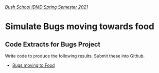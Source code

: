 [_Bush School IDMD Spring Semester 2021_](https://chandrunarayan.github.io/idmd/)

# Simulate Bugs moving towards food

## Code Extracts for Bugs Project
Write code to produce the following results. Submit these into Github.

* [Bugs moving to Food](bugs2Food)

```javascript

```